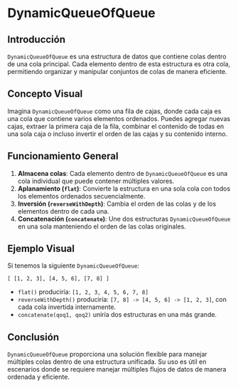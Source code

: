 # DynamicQueueOfQueue

## Introducción
`DynamicQueueOfQueue` es una estructura de datos que contiene colas dentro de una cola principal. Cada elemento dentro de esta estructura es otra cola, permitiendo organizar y manipular conjuntos de colas de manera eficiente.

## Concepto Visual
Imagina `DynamicQueueOfQueue` como una fila de cajas, donde cada caja es una cola que contiene varios elementos ordenados. Puedes agregar nuevas cajas, extraer la primera caja de la fila, combinar el contenido de todas en una sola caja o incluso invertir el orden de las cajas y su contenido interno.

## Funcionamiento General
1. **Almacena colas**: Cada elemento dentro de `DynamicQueueOfQueue` es una cola individual que puede contener múltiples valores.
2. **Aplanamiento (`flat`)**: Convierte la estructura en una sola cola con todos los elementos ordenados secuencialmente.
3. **Inversión (`reverseWithDepth`)**: Cambia el orden de las colas y de los elementos dentro de cada una.
4. **Concatenación (`concatenate`)**: Une dos estructuras `DynamicQueueOfQueue` en una sola manteniendo el orden de las colas originales.

## Ejemplo Visual
Si tenemos la siguiente `DynamicQueueOfQueue`:
```
[ [1, 2, 3], [4, 5, 6], [7, 8] ]
```
- `flat()` produciría: `[1, 2, 3, 4, 5, 6, 7, 8]`
- `reverseWithDepth()` produciría: `[7, 8] -> [4, 5, 6] -> [1, 2, 3]`, con cada cola invertida internamente.
- `concatenate(qoq1, qoq2)` uniría dos estructuras en una más grande.

## Conclusión
`DynamicQueueOfQueue` proporciona una solución flexible para manejar múltiples colas dentro de una estructura unificada. Su uso es útil en escenarios donde se requiere manejar múltiples flujos de datos de manera ordenada y eficiente.

